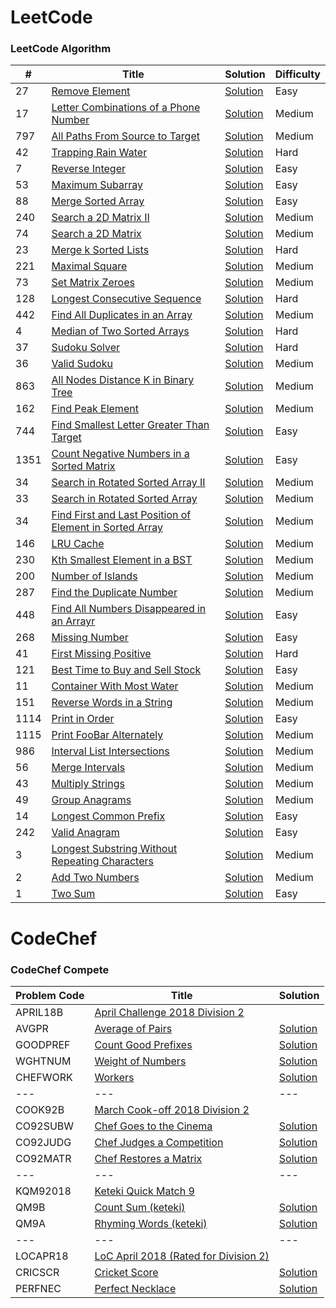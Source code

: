 LeetCode
========

### LeetCode Algorithm


| # | Title | Solution | Difficulty |
|---| ----- | -------- | ---------- |
|27|[Remove Element](https://leetcode.com/problems/remove-element/) | [Solution](./src/main/java/com/leetcode/pankajmahato/algorithms/easy/_27_Remove_Element.java)|Easy|
|17|[Letter Combinations of a Phone Number](https://leetcode.com/problems/letter-combinations-of-a-phone-number/) | [Solution](./src/main/java/com/leetcode/pankajmahato/algorithms/medium/_17_Letter_Combinations_of_a_Phone_Number.java)|Medium|
|797|[All Paths From Source to Target](https://leetcode.com/problems/all-paths-from-source-to-target/) | [Solution](./src/main/java/com/leetcode/pankajmahato/algorithms/medium/_797_All_Paths_From_Source_to_Target.java)|Medium|
|42|[Trapping Rain Water](https://leetcode.com/problems/trapping-rain-water/) | [Solution](./src/main/java/com/leetcode/pankajmahato/algorithms/hard/_42_Trapping_Rain_Water.java)|Hard|
|7|[Reverse Integer](https://leetcode.com/problems/reverse-integer/) | [Solution](./src/main/java/com/leetcode/pankajmahato/algorithms/easy/_7_Reverse_Integer.java)|Easy|
|53|[Maximum Subarray](https://leetcode.com/problems/maximum-subarray/) | [Solution](./src/main/java/com/leetcode/pankajmahato/algorithms/easy/_53_Maximum_Subarray.java)|Easy|
|88|[Merge Sorted Array](https://leetcode.com/problems/merge-sorted-array/) | [Solution](./src/main/java/com/leetcode/pankajmahato/algorithms/easy/_88_Merge_Sorted_Array.java)|Easy|
|240|[Search a 2D Matrix II](https://leetcode.com/problems/search-a-2d-matrix-ii/) | [Solution](./src/main/java/com/leetcode/pankajmahato/algorithms/medium/_240_Search_a_2D_Matrix_II.java)|Medium|
|74|[Search a 2D Matrix](https://leetcode.com/problems/search-a-2d-matrix/) | [Solution](./src/main/java/com/leetcode/pankajmahato/algorithms/medium/_74_Search_a_2D_Matrix.java)|Medium|
|23|[Merge k Sorted Lists](https://leetcode.com/problems/merge-k-sorted-lists/) | [Solution](./src/main/java/com/leetcode/pankajmahato/algorithms/hard/_23_Merge_k_Sorted_Lists.java)|Hard|
|221|[Maximal Square](https://leetcode.com/problems/maximal-square/) | [Solution](./src/main/java/com/leetcode/pankajmahato/algorithms/medium/_221_Maximal_Square.java)|Medium|
|73|[Set Matrix Zeroes](https://leetcode.com/problems/set-matrix-zeroes/) | [Solution](./src/main/java/com/leetcode/pankajmahato/algorithms/medium/_73_Set_Matrix_Zeroes.java)|Medium|
|128|[Longest Consecutive Sequence](https://leetcode.com/problems/longest-consecutive-sequence/) | [Solution](./src/main/java/com/leetcode/pankajmahato/algorithms/hard/_128_Longest_Consecutive_Sequence.java)|Hard|
|442|[Find All Duplicates in an Array](https://leetcode.com/problems/find-all-duplicates-in-an-array/) | [Solution](./src/main/java/com/leetcode/pankajmahato/algorithms/medium/_442_Find_All_Duplicates_in_an_Array.java)|Medium|
|4|[Median of Two Sorted Arrays](https://leetcode.com/problems/median-of-two-sorted-arrays/) | [Solution](./src/main/java/com/leetcode/pankajmahato/algorithms/hard/_4_Median_of_Two_Sorted_Arrays.java)|Hard|
|37|[Sudoku Solver](https://leetcode.com/problems/sudoku-solver/) | [Solution](./src/main/java/com/leetcode/pankajmahato/algorithms/hard/_37_Sudoku_Solver.java)|Hard|
|36|[Valid Sudoku](https://leetcode.com/problems/valid-sudoku/) | [Solution](./src/main/java/com/leetcode/pankajmahato/algorithms/medium/_36_Valid_Sudoku.java)|Medium|
|863|[All Nodes Distance K in Binary Tree](https://leetcode.com/problems/all-nodes-distance-k-in-binary-tree/) | [Solution](./src/main/java/com/leetcode/pankajmahato/algorithms/medium/_863_All_Nodes_Distance_K_in_Binary_Tree.java)|Medium|
|162|[Find Peak Element](https://leetcode.com/problems/find-peak-element/) | [Solution](./src/main/java/com/leetcode/pankajmahato/algorithms/medium/_162_Find_Peak_Element.java)|Medium|
|744|[Find Smallest Letter Greater Than Target](https://leetcode.com/problems/find-smallest-letter-greater-than-target/) | [Solution](./src/main/java/com/leetcode/pankajmahato/algorithms/easy/_744_Find_Smallest_Letter_Greater_Than_Target.java)|Easy|
|1351|[Count Negative Numbers in a Sorted Matrix](https://leetcode.com/problems/count-negative-numbers-in-a-sorted-matrix/) | [Solution](./src/main/java/com/leetcode/pankajmahato/algorithms/easy/_1351_Count_Negative_Numbers_in_a_Sorted_Matrix.java)|Easy|
|34|[Search in Rotated Sorted Array II](https://leetcode.com/problems/search-in-rotated-sorted-array-ii/) | [Solution](./src/main/java/com/leetcode/pankajmahato/algorithms/medium/_81_Search_in_Rotated_Sorted_Array_II.java)|Medium|
|33|[Search in Rotated Sorted Array](https://leetcode.com/problems/search-in-rotated-sorted-array/) | [Solution](./src/main/java/com/leetcode/pankajmahato/algorithms/medium/_33_Search_in_Rotated_Sorted_Array.java)|Medium|
|34|[Find First and Last Position of Element in Sorted Array](https://leetcode.com/problems/find-first-and-last-position-of-element-in-sorted-array/) | [Solution](./src/main/java/com/leetcode/pankajmahato/algorithms/medium/_34_Find_First_and_Last_Position_of_Element_in_Sorted_Array.java)|Medium|
|146|[LRU Cache](https://leetcode.com/problems/lru-cache/) | [Solution](./src/main/java/com/leetcode/pankajmahato/algorithms/medium/_146_LRU_Cache.java)|Medium|
|230|[Kth Smallest Element in a BST](https://leetcode.com/problems/kth-smallest-element-in-a-bst/) | [Solution](./src/main/java/com/leetcode/pankajmahato/algorithms/medium/_230_Kth_Smallest_Element_in_a_BST.java)|Medium|
|200|[Number of Islands](https://leetcode.com/problems/number-of-islands/) | [Solution](./src/main/java/com/leetcode/pankajmahato/algorithms/medium/_200_Number_of_Islands.java)|Medium|
|287|[Find the Duplicate Number](https://leetcode.com/problems/find-the-duplicate-number/) | [Solution](./src/main/java/com/leetcode/pankajmahato/algorithms/medium/_287_Find_the_Number.java)|Medium|
|448|[Find All Numbers Disappeared in an Arrayr](https://leetcode.com/problems/find-all-numbers-disappeared-in-an-array/) | [Solution](./src/main/java/com/leetcode/pankajmahato/algorithms/easy/_448_Find_All_Numbers_Disappeared_in_an_Array.java)|Easy|
|268|[Missing Number](https://leetcode.com/problems/missing-number/) | [Solution](./src/main/java/com/leetcode/pankajmahato/algorithms/easy/_268_Missing_Number.java)|Easy|
|41|[First Missing Positive](https://leetcode.com/problems/first-missing-positive/) | [Solution](./src/main/java/com/leetcode/pankajmahato/algorithms/hard/_41_First_Missing_Positive.java)|Hard|
|121|[Best Time to Buy and Sell Stock](https://leetcode.com/problems/best-time-to-buy-and-sell-stock/) | [Solution](./src/main/java/com/leetcode/pankajmahato/algorithms/easy/_121_Best_Time_to_Buy_and_Sell_Stock.java)|Easy|
|11|[Container With Most Water](https://leetcode.com/problems/container-with-most-water/) | [Solution](./src/main/java/com/leetcode/pankajmahato/algorithms/medium/_11_Container_With_Most_Water.java)|Medium|
|151|[Reverse Words in a String](https://leetcode.com/problems/reverse-words-in-a-string/) | [Solution](./src/main/java/com/leetcode/pankajmahato/algorithms/medium/_151_Reverse_Words_in_a_String.java)|Medium|
|1114|[Print in Order](https://leetcode.com/problems/print-in-order/) | [Solution](./src/main/java/com/leetcode/pankajmahato/algorithms/easy/_1114_Print_in_Order.java)|Easy|
|1115|[Print FooBar Alternately](https://leetcode.com/problems/print-foobar-alternately/) | [Solution](./src/main/java/com/leetcode/pankajmahato/algorithms/medium/_1115_Print_FooBar_Alternately.java)|Medium|
|986|[Interval List Intersections](https://leetcode.com/problems/interval-list-intersections/) | [Solution](./src/main/java/com/leetcode/pankajmahato/algorithms/medium/_986_Interval_List_Intersections.java)|Medium|
|56|[Merge Intervals](https://leetcode.com/problems/merge-intervals/) | [Solution](./src/main/java/com/leetcode/pankajmahato/algorithms/medium/_56_Merge_Intervals.java)|Medium|
|43|[Multiply Strings](https://leetcode.com/problems/multiply-strings/) | [Solution](./src/main/java/com/leetcode/pankajmahato/algorithms/medium/_43_Multiply_Strings.java)|Medium|
|49|[Group Anagrams](https://leetcode.com/problems/group-anagrams/) | [Solution](./src/main/java/com/leetcode/pankajmahato/algorithms/medium/_49_Group_Anagrams.java)|Medium|
|14|[Longest Common Prefix](https://leetcode.com/problems/longest-common-prefix/) | [Solution](./src/main/java/com/leetcode/pankajmahato/algorithms/easy/_14_Longest_Common_Prefix.java)|Easy|
|242|[Valid Anagram](https://leetcode.com/problems/valid-anagram/) | [Solution](./src/main/java/com/leetcode/pankajmahato/algorithms/easy/_242_Valid_Anagram.java)|Easy|
|3|[Longest Substring Without Repeating Characters](https://leetcode.com/problems/longest-substring-without-repeating-characters/) | [Solution](./src/main/java/com/leetcode/pankajmahato/algorithms/medium/_3_Longest_Substring_Without_Repeating_Characters.java)|Medium|
|2|[Add Two Numbers](https://leetcode.com/problems/add-two-numbers/) | [Solution](./src/main/java/com/leetcode/pankajmahato/algorithms/medium/_2_Add_Two_Numbers.java)|Medium|
|1|[Two Sum](https://leetcode.com/problems/two-sum/) | [Solution](./src/main/java/com/leetcode/pankajmahato/algorithms/easy/_1_Two_Sum.java)|Easy|


CodeChef
========

### CodeChef Compete


|Problem Code | Title | Solution |
|---| ----- | -------- |
|APRIL18B|[April Challenge 2018 Division 2](https://www.codechef.com/APRIL18B) ||
|AVGPR|[Average of Pairs](https://www.codechef.com/APRIL18B/problems/AVGPR) | [Solution](src/main/java/com/codechef/pankajmahato/compete/april18b/AverageOfPairs.java)|
|GOODPREF|[Count Good Prefixes](https://www.codechef.com/APRIL18B/problems/GOODPREF) | [Solution](src/main/java/com/codechef/pankajmahato/compete/april18b/GoodPrefix.java)|
|WGHTNUM|[Weight of Numbers](https://www.codechef.com/APRIL18B/problems/WGHTNUM) | [Solution](src/main/java/com/codechef/pankajmahato/compete/april18b/WeightOfNumbers.java)|
|CHEFWORK|[Workers](https://www.codechef.com/APRIL18B/problems/CHEFWORK) | [Solution](src/main/java/com/codechef/pankajmahato/compete/april18b/Workers.java)|
|---|---|---|
|COOK92B|[March Cook-off 2018 Division 2](https://www.codechef.com/COOK92B) ||
|CO92SUBW|[Chef Goes to the Cinema](https://www.codechef.com/COOK92B/problems/CO92SUBW) | [Solution](src/main/java/com/codechef/pankajmahato/compete/cook92b/ChefCinema.java)|
|CO92JUDG|[Chef Judges a Competition](https://www.codechef.com/COOK92B/problems/CO92JUDG) | [Solution](src/main/java/com/codechef/pankajmahato/compete/cook92b/ChefJudge.java)|
|CO92MATR|[Chef Restores a Matrix](https://www.codechef.com/COOK92B/problems/CO92MATR) | [Solution](src/main/java/com/codechef/pankajmahato/compete/cook92b/ChefMatrix.java)|
|---|---|---|
|KQM92018|[Keteki Quick Match 9](https://www.codechef.com/KQM92018) ||
|QM9B|[Count Sum (keteki)](https://www.codechef.com/KQM92018/problems/QM9B) | [Solution](src/main/java/com/codechef/pankajmahato/compete/kqm92018/CountSum.java)|
|QM9A|[Rhyming Words (keteki)](https://www.codechef.com/KQM92018/problems/QM9A) | [Solution](src/main/java/com/codechef/pankajmahato/compete/kqm92018/RhymingWords.java)|
|---|---|---|
|LOCAPR18|[LoC April 2018 (Rated for Division 2)](https://www.codechef.com/LOCAPR18) ||
|CRICSCR|[Cricket Score](https://www.codechef.com/LOCAPR18/problems/CRICSCR) | [Solution](src/main/java/com/codechef/pankajmahato/compete/locapr18/CricketScore.java)|
|PERFNEC|[Perfect Necklace](https://www.codechef.com/LOCAPR18/problems/PERFNEC) | [Solution](src/main/java/com/codechef/pankajmahato/compete/locapr18/PerfectNecklace.java)|
